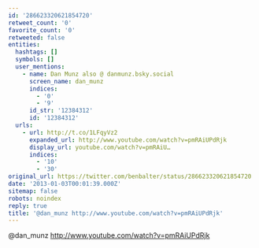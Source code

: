 ```yaml
---
id: '286623320621854720'
retweet_count: '0'
favorite_count: '0'
retweeted: false
entities:
  hashtags: []
  symbols: []
  user_mentions:
    - name: Dan Munz also @ danmunz.bsky.social
      screen_name: dan_munz
      indices:
        - '0'
        - '9'
      id_str: '12384312'
      id: '12384312'
  urls:
    - url: http://t.co/1LFqyVz2
      expanded_url: http://www.youtube.com/watch?v=pmRAiUPdRjk
      display_url: youtube.com/watch?v=pmRAiU…
      indices:
        - '10'
        - '30'
original_url: https://twitter.com/benbalter/status/286623320621854720
date: '2013-01-03T00:01:39.000Z'
sitemap: false
robots: noindex
reply: true
title: '@dan_munz http://www.youtube.com/watch?v=pmRAiUPdRjk'
---
```


@dan_munz http://www.youtube.com/watch?v=pmRAiUPdRjk